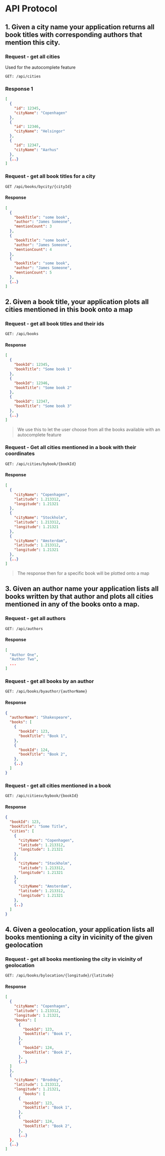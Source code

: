 # API Protocol

## 1. Given a city name your application returns all book titles with corresponding authors that mention this city.

### Request - get all cities

Used for the autocomplete feature

`GET: /api/cities`

### Response 1

```json
[
  {
    "id": 12345,
    "cityName": "Copenhagen"
  },
  {
    "id": 12346,
    "cityName": "Helsingor"
  },
  {
    "id": 12347,
    "cityName": "Aarhus"
  },
  {..}
]
```

### Request - get all book titles for a city

`GET /api/books/bycity/{cityId}`

#### Response

```json
[
  {
    "bookTitle": "some book", 
    "author": "James Someone",
    "mentionCount": 3
  },
  {
    "bookTitle": "some book", 
    "author": "James Someone",
    "mentionCount": 4
  },
  {
    "bookTitle": "some book", 
    "author": "James Someone",
    "mentionCount": 5
  },
  {..}
]
```

## 2. Given a book title, your application plots all cities mentioned in this book onto a map

### Request - get all book titles and their ids

`GET: /api/books`

#### Response

```json
[
  {
    "bookId": 12345,
    "bookTitle": "Some book 1"
  },
  {
    "bookId": 12346,
    "bookTitle": "Some book 2"
  },
  {
    "bookId": 12347,
    "bookTitle": "Some book 3"
  },
  {..}
]
```

> We use this to let the user choose from all the books available with an autocomplete feature

### Request - Get all cities mentioned in a book with their coordinates

`GET: /api/cities/bybook/{bookId}`

#### Response

```json
[
  {
    "cityName": "Copenhagen",
    "latitude": 1.213312,
    "longitude": 1.21321
  },
  {
    "cityName": "Stockholm",
    "latitude": 1.213312,
    "longitude": 1.21321
  },
  {
    "cityName": "Amsterdam",
    "latitude": 1.213312,
    "longitude": 1.21321
  },
  {..}
]
```

> The response then for a specific book will be plotted onto a map

## 3. Given an author name your application lists all books written by that author and plots all cities mentioned in any of the books onto a map.

### Request - get all authors

`GET: /api/authors`

#### Response

```json
[
  "Author One",
  "Author Two",
  ...
]
```

### Request - get all books by an author

`GET: /api/books/byauthor/{authorName}`

#### Response

```json
{
  "authorName": "Shakespeare",
  "books": [
    {
      "bookId": 123,
      "bookTitle": "Book 1",
    },
    {
      "bookId": 124,
      "bookTitle": "Book 2",
    },
    {..}
  ]
}
```

### Request - get all cities mentioned in a book

`GET: /api/citiesv/bybook/{bookId}`

#### Response

```json
{
  "bookId": 123,
  "bookTitle": "Some Title",
  "cities": [
    {
      "cityName": "Copenhagen",
      "latitude": 1.213312,
      "longitude": 1.21321
    },
    {
      "cityName": "Stockholm",
      "latitude": 1.213312,
      "longitude": 1.21321
    },
    {
      "cityName": "Amsterdam",
      "latitude": 1.213312,
      "longitude": 1.21321
    },
    {..}
  ]
}
```

## 4. Given a geolocation, your application lists all books mentioning a city in vicinity of the given geolocation

### Request - get all books mentioning the city in vicinity of geolocation

`GET: /api/books/bylocation/{longitude}/{latitude}`

#### Response

```json
[
  {
    "cityName": "Copenhagen",
    "latitude": 1.213312,
    "longitude": 1.21321,
    "books": [
      {
        "bookId": 123,
        "bookTitle": "Book 1",
      },
      {
        "bookId": 124,
        "bookTitle": "Book 2",
      },
      {..}
  ]
  },
  {
    "cityName": "Brodnby",
    "latitude": 1.213312,
    "longitude": 1.21321,
        "books": [
      {
        "bookId": 123,
        "bookTitle": "Book 1",
      },
      {
        "bookId": 124,
        "bookTitle": "Book 2",
      },
      {..}
  },
  {..}
]
```
